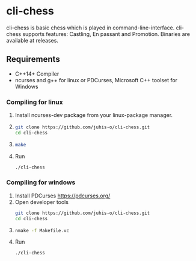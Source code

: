 # cli-chess
cli-chess is basic chess which is played in command-line-interface. cli-chess supports features: Castling, En passant and Promotion.
Binaries are available at releases.

## Requirements
- C++14+ Compiler
- ncurses and g++ for linux or PDCurses, Microsoft C++ toolset for Windows

### Compiling for linux
1. Install ncurses-dev package from your linux-package manager.
2. ```sh
   git clone https://github.com/juhis-o/cli-chess.git
   cd cli-chess
   ```
3. ```sh
   make
   ```
4. Run
   ```sh
   ./cli-chess
   ```

### Compiling for windows
1. Install PDCurses https://pdcurses.org/ 
2. Open developer tools
   ```sh
   git clone https://github.com/juhis-o/cli-chess.git
   cd cli-chess
   ```
3. ```sh
   nmake -f Makefile.vc
   ```
4. Run
   ```sh
   ./cli-chess
   ```
